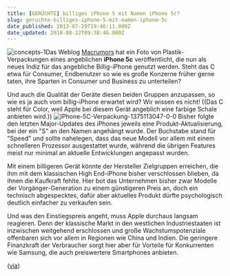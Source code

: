 ```yaml
---
title: [GERÜCHTE] billiges iPhone 5 mit Namen iPhone 5c?
slug: geruchte-billiges-iphone-5-mit-namen-iphone-5c
date_published: 2013-07-29T19:46:11.000Z
date_updated: 2018-08-22T09:38:46.000Z
---
```


![concepts-1](//picdump.thafaker.de/2013/07/concepts-1-100x100.jpg)Das Weblog [Macrumors](http://www.macrumors.com/2013/07/28/photo-of-plastic-packaging-with-iphone-5c-name-surfaces/) hat ein Foto von Plastik-Verpackungen eines angeblichen **iPhone 5c** veröffentlicht, die nun als neues Indiz für das angebliche Billig-iPhone genutzt werden. Steht das C etwa für Consumer, Endbenutzer so wie es große Konzerne früher gerne taten, ihre Sparten in Consumer und Business zu unterteilen? 

Und auch die Qualität der Geräte diesen beiden Gruppen anzupassen, so wie es ja auch vom billig-iPhone erwartet wird? Wir wissen es nicht! ((Das C steht für Color, weil Apple bei diesem Gerät angeblich eine farbige Schale anbieten wird.))
![iPhone-5C-Verpackung-1375113047-0-0](//picdump.thafaker.de/2013/07/iPhone-5C-Verpackung-1375113047-0-0.jpg)
Bisher folgte den letzten Major-Updates des iPhones jeweils eine Produkt-Aktualisierung, bei der ein "S" an den Namen angehängt wurde. Der Buchstabe stand für "Speed" und sollte nahelegen, dass das neue Modell vor allem mit einem schnelleren Prozessor ausgestattet wurde, während die übrigen Features meist nur minimal an aktuelle Entwicklungen angepasst wurden.

Mit einem billigeren Gerät könnte der Hersteller Zielgruppen erreichen, die ihm mit dem klassischen High End-iPhone bisher verschlossen blieben, da ihnen die Kaufkraft fehlte. Hier bot das Unternehmen bisher zwar Modelle der Vorgänger-Generation zu einem günstigeren Preis an, doch ein technisch abgespecktes, dafür aber aktuelles Produkt dürfte psychologisch deutlich einfacher zu verkaufen sein.

Und was den Einstiegspreis angeht, muss Apple durchaus langsam reagieren. Denn der klassische Markt in den westlichen Industriestaaten ist inzwischen weitgehend erschlossen und große Wachstumspotenziale offenbaren sich vor allem in Regionen wie China und Indien. Die geringere Finanzkraft der Verbraucher sorgt hier aber für Vorteile für Konkurrenten wie Samsung, die auch preiswertere Smartphones anbieten.

([via](http://winfuture.de/news,77170.html#))
